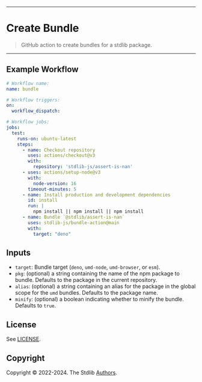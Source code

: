 <!--

@license Apache-2.0

Copyright (c) 2022 The Stdlib Authors.

Licensed under the Apache License, Version 2.0 (the "License");
you may not use this file except in compliance with the License.
You may obtain a copy of the License at

   http://www.apache.org/licenses/LICENSE-2.0

Unless required by applicable law or agreed to in writing, software
distributed under the License is distributed on an "AS IS" BASIS,
WITHOUT WARRANTIES OR CONDITIONS OF ANY KIND, either express or implied.
See the License for the specific language governing permissions and
limitations under the License.

-->

---

# Create Bundle

> GitHub action to create bundles for a stdlib package.

---

## Example Workflow

```yml
# Workflow name:
name: bundle

# Workflow triggers:
on:
  workflow_dispatch:

# Workflow jobs:
jobs:
  test:
    runs-on: ubuntu-latest
    steps:
      - name: Checkout repository
        uses: actions/checkout@v3
        with:
          repository: 'stdlib-js/assert-is-nan'
      - uses: actions/setup-node@v3
        with:
          node-version: 16
        timeout-minutes: 5
      - name: Install production and development dependencies
        id: install
        run: |
          npm install || npm install || npm install
      - name: Bundle `@stdlib/assert-is-nan`
        uses: stdlib-js/bundle-action@main
        with:
          target: "deno"
```

## Inputs

-   `target`: Bundle target (`deno`, `umd-node`, `umd-browser`, or `esm`).
-   `pkg`: (optional) a string containing the name of the npm package to bundle. Defaults to the package in the current repository.
-   `alias`: (optional) a string containing an alias for the package in the global scope for the `umd` bundles. Defaults to the package name.
-   `minify`: (optional) a boolean indicating whether to minify the bundle. Defaults to `true`.

## License

See [LICENSE][stdlib-license].


## Copyright

Copyright &copy; 2022-2024. The Stdlib [Authors][stdlib-authors].

<!-- Section for all links. Make sure to keep an empty line after the `section` element and another before the `/section` close. -->

<section class="links">

[stdlib]: https://github.com/stdlib-js/stdlib

[stdlib-authors]: https://github.com/stdlib-js/stdlib/graphs/contributors

[stdlib-license]: https://raw.githubusercontent.com/stdlib-js/assign-issue-on-label-action/master/LICENSE

</section>

<!-- /.links -->
